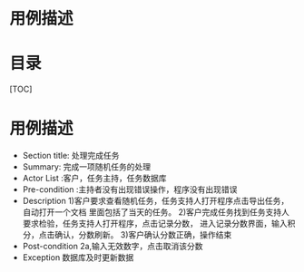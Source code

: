 # 用例描述
# 目录
[TOC]
# 用例描述
- Section title: 处理完成任务
- Summary: 完成一项随机任务的处理
- Actor List :客户，任务主持，任务数据库
- Pre-condition :主持者没有出现错误操作，程序没有出现错误
- Description
1)客户要求查看随机任务，任务支持人打开程序点击导出任务，自动打开一个文档
里面包括了当天的任务。
2)客户完成任务找到任务支持人要求检验，任务支持人打开程序，点击记录分数，
进入记录分数界面，输入积分，点击确认，分数刷新。
3)客户确认分数正确，操作结束
- Post-condition
2a,输入无效数字，点击取消该分数
- Exception
数据库及时更新数据
